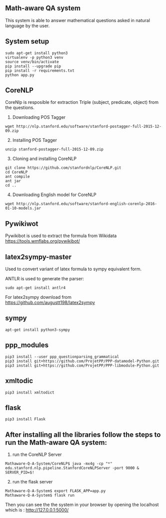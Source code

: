 ## Math-aware QA system

This system is able to answer mathematical questions asked in natural language by the user.


## System setup
```
sudo apt-get install python3
virtualenv -p python3 venv
source venv/bin/activate
pip install --upgrade pip
pip install -r requirements.txt
python app.py
```

## CoreNLP

CoreNlp is resposible for extraction Triple (subject, predicate, object) from the questions.

1)  Downloading POS Tagger
```
wget http://nlp.stanford.edu/software/stanford-postagger-full-2015-12-09.zip
```

2)  Installing POS Tagger
```
unzip stanford-postagger-full-2015-12-09.zip
```

3)  Cloning and installing CoreNLP
```
git clone https://github.com/stanfordnlp/CoreNLP.git
cd CoreNLP
ant compile
ant jar
cd ..
```

4) Downloading English model for CoreNLP
```
wget http://nlp.stanford.edu/software/stanford-english-corenlp-2016-01-10-models.jar
```

## Pywikiwot
Pywikibot is used to extract the formula from Wikidata
https://tools.wmflabs.org/pywikibot/

## latex2sympy-master
Used to convert variant of latex formula to sympy equivalent form.

ANTLR is used to generate the parser:
```
sudo apt-get install antlr4
```

For latex2sympy download from https://github.com/augustt198/latex2sympy

## sympy
```
apt-get install python3-sympy
```

## ppp_modules
```
pip3 install --user ppp_questionparsing_grammatical
pip3 install git+https://github.com/ProjetPP/PPP-datamodel-Python.git
pip3 install git+https://github.com/ProjetPP/PPP-libmodule-Python.git
```

## xmltodic
```
pip3 install xmltodict
```
## flask
```
pip3 install Flask
```
## After installing all the libraries follow the steps to run the Math-aware QA system:
1) run the CoreNLP Server
```
Mathaware-Q-A-System/CoreNLP$ java -mx4g -cp "*" edu.stanford.nlp.pipeline.StanfordCoreNLPServer -port 9000 &
SERVER_PID=$!
```
2) run the flask server
```
Mathaware-Q-A-System$ export FLASK_APP=app.py
Mathaware-Q-A-System$ flask run
```
Then you can see the the system in your browser by opening the localhost which is : http://127.0.0.1:5000/
